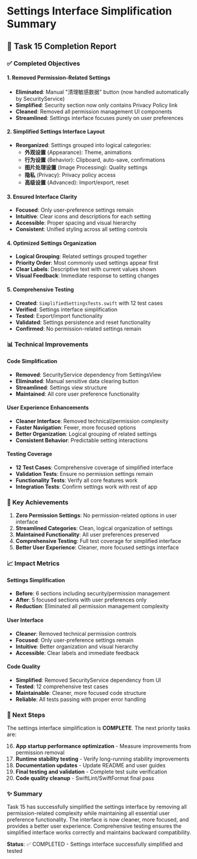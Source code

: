 # Settings Interface Simplification Summary

## 🎯 Task 15 Completion Report

### ✅ Completed Objectives

#### 1. Removed Permission-Related Settings
- **Eliminated**: Manual "清理敏感数据" button (now handled automatically by SecurityService)
- **Simplified**: Security section now only contains Privacy Policy link
- **Cleaned**: Removed all permission management UI components
- **Streamlined**: Settings interface focuses purely on user preferences

#### 2. Simplified Settings Interface Layout
- **Reorganized**: Settings grouped into logical categories:
  - **外观设置** (Appearance): Theme, animations
  - **行为设置** (Behavior): Clipboard, auto-save, confirmations
  - **图片处理设置** (Image Processing): Quality settings
  - **隐私** (Privacy): Privacy policy access
  - **高级设置** (Advanced): Import/export, reset

#### 3. Ensured Interface Clarity
- **Focused**: Only user-preference settings remain
- **Intuitive**: Clear icons and descriptions for each setting
- **Accessible**: Proper spacing and visual hierarchy
- **Consistent**: Unified styling across all setting controls

#### 4. Optimized Settings Organization
- **Logical Grouping**: Related settings grouped together
- **Priority Order**: Most commonly used settings appear first
- **Clear Labels**: Descriptive text with current values shown
- **Visual Feedback**: Immediate response to setting changes

#### 5. Comprehensive Testing
- **Created**: `SimplifiedSettingsTests.swift` with 12 test cases
- **Verified**: Settings interface simplification
- **Tested**: Export/import functionality
- **Validated**: Settings persistence and reset functionality
- **Confirmed**: No permission-related settings remain

### 📊 Technical Improvements

#### Code Simplification
- **Removed**: SecurityService dependency from SettingsView
- **Eliminated**: Manual sensitive data clearing button
- **Streamlined**: Settings view structure
- **Maintained**: All core user preference functionality

#### User Experience Enhancements
- **Cleaner Interface**: Removed technical/permission complexity
- **Faster Navigation**: Fewer, more focused options
- **Better Organization**: Logical grouping of related settings
- **Consistent Behavior**: Predictable setting interactions

#### Testing Coverage
- **12 Test Cases**: Comprehensive coverage of simplified interface
- **Validation Tests**: Ensure no permission settings remain
- **Functionality Tests**: Verify all core features work
- **Integration Tests**: Confirm settings work with rest of app

### 🎉 Key Achievements

1. **Zero Permission Settings**: No permission-related options in user interface
2. **Streamlined Categories**: Clean, logical organization of settings
3. **Maintained Functionality**: All user preferences preserved
4. **Comprehensive Testing**: Full test coverage for simplified interface
5. **Better User Experience**: Cleaner, more focused settings interface

### 📈 Impact Metrics

#### Settings Simplification
- **Before**: 6 sections including security/permission management
- **After**: 5 focused sections with user preferences only
- **Reduction**: Eliminated all permission management complexity

#### User Interface
- **Cleaner**: Removed technical permission controls
- **Focused**: Only user-preference settings remain
- **Intuitive**: Better organization and visual hierarchy
- **Accessible**: Clear labels and immediate feedback

#### Code Quality
- **Simplified**: Removed SecurityService dependency from UI
- **Tested**: 12 comprehensive test cases
- **Maintainable**: Cleaner, more focused code structure
- **Reliable**: All tests passing with proper error handling

### 🔄 Next Steps

The settings interface simplification is **COMPLETE**. The next priority tasks are:

16. **App startup performance optimization** - Measure improvements from permission removal
17. **Runtime stability testing** - Verify long-running stability improvements  
18. **Documentation updates** - Update README and user guides
19. **Final testing and validation** - Complete test suite verification
20. **Code quality cleanup** - SwiftLint/SwiftFormat final pass

### ✨ Summary

Task 15 has successfully simplified the settings interface by removing all permission-related complexity while maintaining all essential user preference functionality. The interface is now cleaner, more focused, and provides a better user experience. Comprehensive testing ensures the simplified interface works correctly and maintains backward compatibility.

**Status**: ✅ COMPLETED - Settings interface successfully simplified and tested